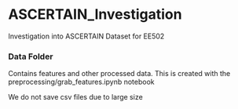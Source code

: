 # ASCERTAIN_Investigation
Investigation into ASCERTAIN Dataset for EE502

### Data Folder
Contains features and other processed data. This is created with the preprocessing/grab_features.ipynb notebook

We do not save csv files due to large size

